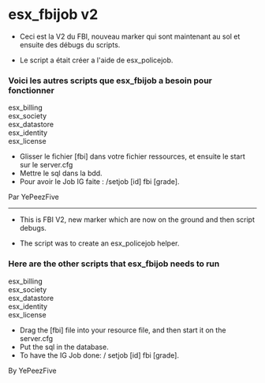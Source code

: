 # esx_fbijob v2

- Ceci est la V2 du FBI, nouveau marker qui sont maintenant au sol et ensuite des débugs du scripts.

- Le script a était créer a l'aide de esx_policejob. 

<h3>Voici les autres scripts que esx_fbijob a besoin pour fonctionner</h3>

esx_billing
<br>
esx_society
<br>
esx_datastore
<br>
esx_identity
<br>
esx_license

- Glisser le fichier [fbi] dans votre fichier ressources, et ensuite le start sur le server.cfg
- Mettre le sql dans la bdd. 
- Pour avoir le Job IG faite : /setjob [id] fbi [grade].

Par YePeezFive

-------------------

- This is FBI V2, new marker which are now on the ground and then script debugs.

- The script was to create an esx_policejob helper.


<h3>Here are the other scripts that esx_fbijob needs to run</h3>

esx_billing
<br>
esx_society
<br>
esx_datastore
<br>
esx_identity
<br>
esx_license

- Drag the [fbi] file into your resource file, and then start it on the server.cfg
- Put the sql in the database.
- To have the IG Job done: / setjob [id] fbi [grade].

By YePeezFive
